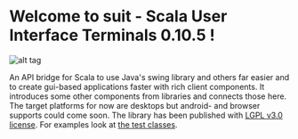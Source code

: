 # Welcome to suit - Scala User Interface Terminals 0.10.5 !

![alt tag](https://travis-ci.org/stevendobay/suit.svg)

An API bridge for Scala to use Java's swing library and others far easier and to create gui-based applications 
faster with rich client components. It introduces some other components from libraries and connects those here.
The target platforms for now are desktops but android- and browser supports could come soon. 
The library has been published with [LGPL v3.0 license](https://github.com/stevendobay/suit/blob/master/LICENSE).
For examples look at [the test classes](https://github.com/stevendobay/suit/tree/master/src/test/scala).
